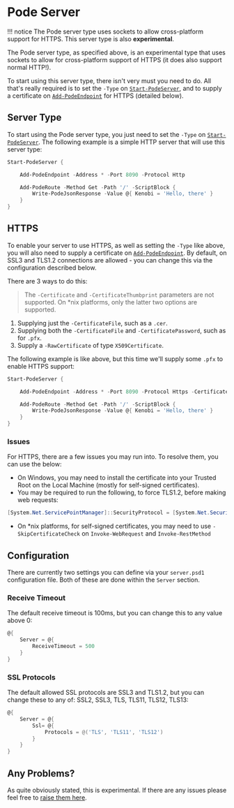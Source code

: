 # Pode Server

!!! notice
    The Pode server type uses sockets to allow cross-platform support for HTTPS. This server type is also **experimental**.

The Pode server type, as specified above, is an experimental type that uses sockets to allow for cross-platform support of HTTPS (it does also support normal HTTP!).

To start using this server type, there isn't very must you need to do. All that's really required is to set the `-Type` on [`Start-PodeServer`](../../Functions/Core/Start-PodeServer), and to supply a certificate on [`Add-PodeEndpoint`](../../Functions/Core/Add-PodeEndpoint) for HTTPS (detailed below).

## Server Type

To start using the Pode server type, you just need to set the `-Type` on [`Start-PodeServer`](../../Functions/Core/Start-PodeServer). The following example is a simple HTTP server that will use this server type:

```powershell
Start-PodeServer {

    Add-PodeEndpoint -Address * -Port 8090 -Protocol Http

    Add-PodeRoute -Method Get -Path '/' -ScriptBlock {
        Write-PodeJsonResponse -Value @{ Kenobi = 'Hello, there' }
    }
}
```

## HTTPS

To enable your server to use HTTPS, as well as setting the `-Type` like above, you will also need to supply a certificate on [`Add-PodeEndpoint`](../../Functions/Core/Add-PodeEndpoint). By default, on SSL3 and TLS1.2 connections are allowed - you can change this via the configuration described below.

There are 3 ways to do this:

> The `-Certificate` and `-CertificateThumbprint` parameters are not supported.
> On *nix platforms, only the latter two options are supported.

1. Supplying just the `-CertificateFile`, such as a `.cer`.
2. Supplying both the `-CertificateFile` and `-CertificatePassword`, such as for `.pfx`.
3. Supply a `-RawCertificate` of type `X509Certificate`.

The following example is like above, but this time we'll supply some `.pfx` to enable HTTPS support:

```powershell
Start-PodeServer {

    Add-PodeEndpoint -Address * -Port 8090 -Protocol Https -CertificateFile './cert.pfx' -CertificatePassword 'Hunter2'

    Add-PodeRoute -Method Get -Path '/' -ScriptBlock {
        Write-PodeJsonResponse -Value @{ Kenobi = 'Hello, there' }
    }
}
```

### Issues

For HTTPS, there are a few issues you may run into. To resolve them, you can use the below:

* On Windows, you may need to install the certificate into your Trusted Root on the Local Machine (mostly for self-signed certificates).
* You may be required to run the following, to force TLS1.2, before making web requests:

```powershell
[System.Net.ServicePointManager]::SecurityProtocol = [System.Net.SecurityProtocolType]::Tls12
```

* On *nix platforms, for self-signed certificates, you may need to use `-SkipCertificateCheck` on `Invoke-WebRequest` and `Invoke-RestMethod`

## Configuration

There are currently two settings you can define via your `server.psd1` configuration file. Both of these are done within the `Server` section.

### Receive Timeout

The default receive timeout is 100ms, but you can change this to any value above 0:

```powershell
@{
    Server = @{
        ReceiveTimeout = 500
    }
}
```

### SSL Protocols

The default allowed SSL protocols are SSL3 and TLS1.2, but you can change these to any of: SSL2, SSL3, TLS, TLS11, TLS12, TLS13:

```powershell
@{
    Server = @{
        Ssl= @{
            Protocols = @('TLS', 'TLS11', 'TLS12')
        }
    }
}
```

## Any Problems?

As quite obviously stated, this is experimental. If there are any issues please feel free to [raise them here](https://github.com/Badgerati/Pode/issues).
